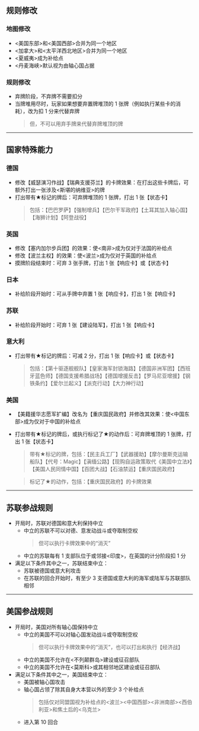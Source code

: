 ## 规则修改

### 地图修改
* <美国东部>和<美国西部>合并为同一个地区
* <加拿大>和<太平洋西北地区>合并为同一个地区
* <夏威夷>成为补给点
* <丹麦海峡>默认视为由轴心国占据

### 规则修改
* 弃牌阶段，不弃牌不需要扣分
* 当牌堆用尽时，玩家如果想要弃置牌堆顶的 1 张牌（例如执行某些卡的消耗），改为扣 1 分来代替弃牌
    > 但，不可以用弃手牌来代替弃牌堆顶的牌

****

## 国家特殊能力

### 德国
* 修改【威瑟演习作战】【瑞典支援芬兰】的卡牌效果：在打出这些卡牌后，可额外打出一张涉及<斯堪的纳维亚>的牌
* 打出带有★标记的牌后：可弃牌堆顶的 1 张牌，打出 1 张【状态卡】
    > 包括：【巴巴罗萨】【强制增兵】【巴尔干军政府】【土耳其加入轴心国】【海狮计划】【阿登战役】
    
### 英国
* 修改【塞内加尔步兵团】的效果：使<南非>成为仅对于法国的补给点
* 修改【波兰主权】的效果：使<波兰>成为仅对于英国的补给点
* 摸牌阶段结束时：可弃 3 张手牌，打出 1 张【响应卡】或【状态卡】

### 日本
* 补给阶段开始时：可从手牌中弃置 1 张【响应卡】，打出 1 张【响应卡】

### 苏联
* 补给阶段开始时：可弃 1 张【建设陆军】，打出 1 张【响应卡】

### 意大利
* 打出带有★标记的牌后：可减 2 分，打出 1 张【响应卡】或【状态卡】
    > 包括：【第十驱逐舰舰队】【皇家海军封锁海路】【德国非洲军团】【西班牙蓝色师】【德国支援希腊战场】【德国增援反击】【罗马尼亚增援】【钢铁条约】【爱尔兰起义】【派克行动】【大力神行动】

### 美国
* 【美籍援华志愿军扩编】改名为【重庆国民政府】并修改其效果：使<中国东部>成为仅对于中国的补给点
* 打出带有★标记的牌后，或执行标记了★的动作后：可弃牌堆顶的 1 张牌，打出 1 张【状态卡】
    > 带有★标记的牌，包括：【民主兵工厂】【武器援助】【摩尔曼斯克运输船队】【代号：Magic】【滇缅公路】【现购自运政策取代《美国中立法》】【美国人民同情中国】【百团大战】【石油禁运】【重庆国民政府】
    
    > 标记了★的动作，包括：【重庆国民政府】的卡牌效果

****

## 苏联参战规则
* 开局时，苏联对德国和意大利保持中立
    * 中立的苏联不可以对德、意发动战斗或夺取制空权
        > 但可以执行卡牌效果中的“消灭”
    * 中立的苏联每有 1 支部队位于或邻接<印度>，在英国的计分阶段扣 1 分
* 满足以下条件其中之一，苏联结束中立：
    * 苏联被德国或意大利攻击
    * 在苏联的回合开始时，有至少 3 支德国或意大利的海军或陆军与苏联部队相邻
    
****

## 美国参战规则
* 开局时，美国对所有轴心国保持中立
    * 中立的美国不可以对轴心国发动战斗或夺取制空权
        > 但可以执行卡牌效果中的“消灭”，也可以打出和执行【经济战】
    * 中立的美国不允许在<不列颠群岛>建设或征召部队
    * 中立的美国不允许在<莫斯科>或其相邻地区建设或征召部队
* 满足以下条件其中之一，美国结束中立：
    * 美国被轴心国攻击
    * 轴心国占领了除其自身大本营以外的至少 3 个补给点
        > 包括仅对同盟国视为补给点的<波兰><中国西部><非洲南部><西伯利亚>和焦土后的<乌克兰>
    * 进入第 10 回合

